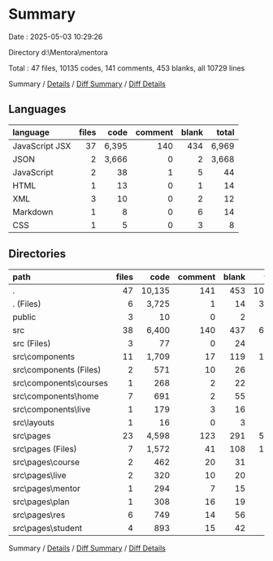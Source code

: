 # Summary

Date : 2025-05-03 10:29:26

Directory d:\\Mentora\\mentora

Total : 47 files,  10135 codes, 141 comments, 453 blanks, all 10729 lines

Summary / [Details](details.md) / [Diff Summary](diff.md) / [Diff Details](diff-details.md)

## Languages
| language | files | code | comment | blank | total |
| :--- | ---: | ---: | ---: | ---: | ---: |
| JavaScript JSX | 37 | 6,395 | 140 | 434 | 6,969 |
| JSON | 2 | 3,666 | 0 | 2 | 3,668 |
| JavaScript | 2 | 38 | 1 | 5 | 44 |
| HTML | 1 | 13 | 0 | 1 | 14 |
| XML | 3 | 10 | 0 | 2 | 12 |
| Markdown | 1 | 8 | 0 | 6 | 14 |
| CSS | 1 | 5 | 0 | 3 | 8 |

## Directories
| path | files | code | comment | blank | total |
| :--- | ---: | ---: | ---: | ---: | ---: |
| . | 47 | 10,135 | 141 | 453 | 10,729 |
| . (Files) | 6 | 3,725 | 1 | 14 | 3,740 |
| public | 3 | 10 | 0 | 2 | 12 |
| src | 38 | 6,400 | 140 | 437 | 6,977 |
| src (Files) | 3 | 77 | 0 | 24 | 101 |
| src\\components | 11 | 1,709 | 17 | 119 | 1,845 |
| src\\components (Files) | 2 | 571 | 10 | 26 | 607 |
| src\\components\\courses | 1 | 268 | 2 | 22 | 292 |
| src\\components\\home | 7 | 691 | 2 | 55 | 748 |
| src\\components\\live | 1 | 179 | 3 | 16 | 198 |
| src\\layouts | 1 | 16 | 0 | 3 | 19 |
| src\\pages | 23 | 4,598 | 123 | 291 | 5,012 |
| src\\pages (Files) | 7 | 1,572 | 41 | 108 | 1,721 |
| src\\pages\\course | 2 | 462 | 20 | 31 | 513 |
| src\\pages\\live | 2 | 320 | 10 | 20 | 350 |
| src\\pages\\mentor | 1 | 294 | 7 | 15 | 316 |
| src\\pages\\plan | 1 | 308 | 16 | 19 | 343 |
| src\\pages\\res | 6 | 749 | 14 | 56 | 819 |
| src\\pages\\student | 4 | 893 | 15 | 42 | 950 |

Summary / [Details](details.md) / [Diff Summary](diff.md) / [Diff Details](diff-details.md)